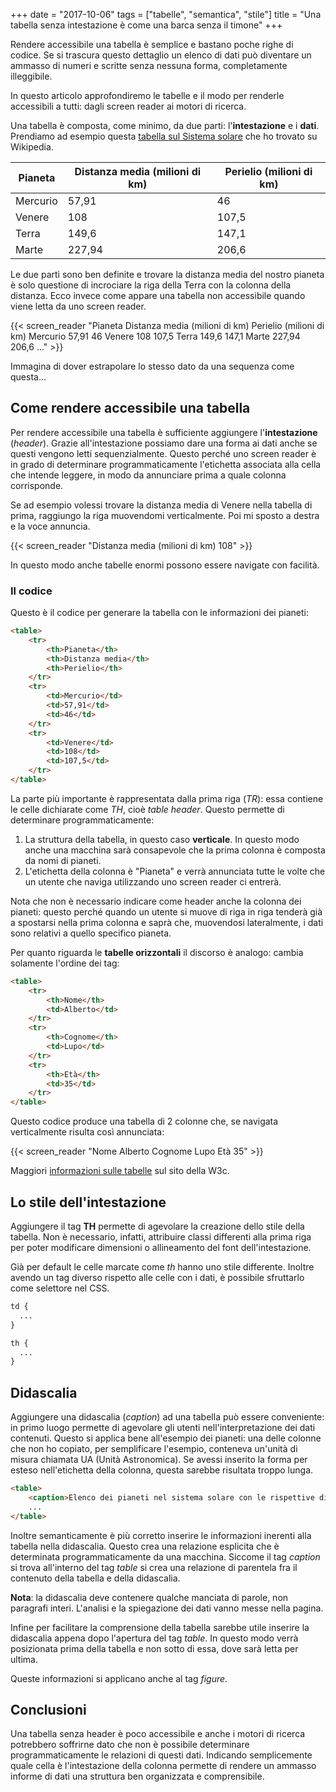 +++
date = "2017-10-06"
tags = ["tabelle", "semantica", "stile"]
title = "Una tabella senza intestazione è come una barca senza il timone"
+++

Rendere accessibile una tabella è semplice e bastano poche righe di codice.
Se si trascura questo dettaglio un elenco di dati può diventare un ammasso di numeri e scritte senza nessuna forma, completamente illeggibile.

In questo articolo approfondiremo le tabelle e il modo per renderle accessibili a tutti: dagli screen reader ai motori  di ricerca.

<!--more-->

Una tabella è composta, come minimo, da due parti: l'**intestazione** e i **dati**.
Prendiamo ad esempio questa [tabella sul Sistema solare](https://it.wikipedia.org/wiki/Sistema_solare)
che ho trovato su Wikipedia.

Pianeta 	| Distanza media (milioni di km)	| Perielio (milioni di km)
---------	| ------------------------				| --------------------------
Mercurio 	| 57,91 													| 46
Venere		| 108 														| 107,5
Terra 		| 149,6														| 147,1
Marte 		| 227,94													| 206,6

Le due parti sono ben definite e trovare la distanza media del nostro pianeta è solo questione di incrociare la riga della Terra con la colonna della distanza.
Ecco invece come appare una tabella non accessibile quando viene letta da uno screen reader.

{{< screen_reader "Pianeta Distanza media (milioni di km) Perielio (milioni di km) Mercurio 57,91 46 Venere 108 107,5 Terra 149,6 147,1 Marte 227,94 206,6 ..." >}}

Immagina di dover estrapolare lo stesso dato da una sequenza come questa...



## Come rendere accessibile una tabella

Per rendere accessibile una tabella è sufficiente aggiungere l'**intestazione** (*header*).
Grazie all'intestazione possiamo dare una forma ai dati anche se questi vengono letti sequenzialmente.
Questo perché uno screen reader è in grado di determinare programmaticamente l'etichetta associata alla cella che intende leggere, in modo da annunciare prima a quale colonna corrisponde.

Se ad esempio volessi trovare la distanza media di Venere nella tabella di prima, raggiungo la riga muovendomi verticalmente. Poi mi sposto a destra e la voce annuncia.

{{< screen_reader "Distanza media (milioni di km) 108" >}}

In questo modo anche tabelle enormi possono essere navigate con facilità.


### Il codice

Questo è il codice per generare la tabella con le informazioni dei pianeti:

~~~html
<table>
	<tr>
		<th>Pianeta</th>
		<th>Distanza media</th>
		<th>Perielio</th>
	</tr>
	<tr>
		<td>Mercurio</td>
		<td>57,91</td>
		<td>46</td>
	</tr>
	<tr>
		<td>Venere</td>
		<td>108</td>
		<td>107,5</td>
	</tr>
</table> 
~~~

La parte più importante è rappresentata dalla prima riga (*TR*): essa contiene le celle dichiarate come *TH*, cioè *table header*.
Questo permette di determinare programmaticamente:

1. La struttura della tabella, in questo caso **verticale**. In questo modo anche una macchina sarà consapevole che la prima colonna è composta da nomi di pianeti.
2. L'etichetta della colonna è "Pianeta" e verrà annunciata tutte le volte che un utente che naviga utilizzando uno screen reader ci entrerà.

Nota che non è necessario indicare come header anche la colonna dei pianeti: questo perché quando un utente si muove di riga in riga tenderà già a spostarsi nella prima colonna e saprà che, muovendosi lateralmente, i dati sono relativi a quello specifico pianeta.

Per quanto riguarda le **tabelle orizzontali** il discorso è analogo: cambia solamente l'ordine dei tag:

~~~html
<table>
	<tr>
		<th>Nome</th>
		<td>Alberto</td>
	</tr>
	<tr>
		<th>Cognome</th>
		<td>Lupo</td>
	</tr>
	<tr>
		<th>Età</th>
		<td>35</td>
	</tr>
</table> 
~~~

Questo codice produce una tabella di 2 colonne che, se navigata verticalmente risulta così annunciata:

{{< screen_reader "Nome Alberto Cognome Lupo Età 35" >}}

Maggiori [informazioni sulle tabelle](https://www.w3.org/WAI/tutorials/tables/one-header/) sul sito della W3c.



## Lo stile dell'intestazione

Aggiungere il tag **TH** permette di agevolare la creazione dello stile della tabella.
Non è necessario, infatti, attribuire classi differenti alla prima riga per poter modificare dimensioni o allineamento del font dell'intestazione.

Già per default le celle marcate come *th* hanno uno stile differente.
Inoltre avendo un tag diverso rispetto alle celle con i dati, è possibile sfruttarlo come selettore nel CSS.

~~~css
td {
  ...
}

th {
  ...
}
~~~




## Didascalia

Aggiungere una didascalia (*caption*) ad una tabella può essere conveniente: in primo luogo permette di agevolare gli utenti nell'interpretazione dei dati contenuti.
Questo si applica bene all'esempio dei pianeti: una delle colonne che non ho copiato, per semplificare l'esempio, conteneva un'unità di misura chiamata UA (Unità Astronomica).
Se avessi inserito la forma per esteso nell'etichetta della colonna, questa sarebbe risultata troppo lunga.

~~~html
<table>
	<caption>Elenco dei pianeti nel sistema solare con le rispettive distanze. L'unità di misura UA è un'abbreviazione per Unità Astronomica.</caption>
	...
</table>
~~~

Inoltre semanticamente è più corretto inserire le informazioni inerenti alla tabella nella didascalia.
Questo crea una relazione esplicita che è determinata programmaticamente da una macchina.
Siccome il tag *caption* si trova all'interno del tag *table* si crea una relazione di parentela fra il contenuto della tabella e della didascalia.

**Nota**: la didascalia deve contenere qualche manciata di parole, non paragrafi interi.
L'analisi e la spiegazione dei dati vanno messe nella pagina.

Infine per facilitare la comprensione della tabella sarebbe utile inserire la didascalia appena dopo l'apertura del tag *table*.
In questo modo verrà posizionata prima della tabella e non sotto di essa, dove sarà letta per ultima.

Queste informazioni si applicano anche al tag *figure*.




## Conclusioni

Una tabella senza header è poco accessibile e anche i motori di ricerca potrebbero soffrirne dato che non è possibile determinare programmaticamente le relazioni di questi dati.
Indicando semplicemente quale cella è l'intestazione della colonna permette di rendere un ammasso informe di dati una struttura ben organizzata e comprensibile.
